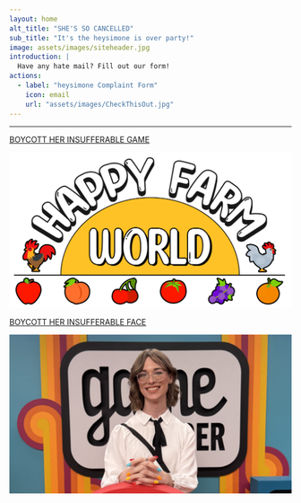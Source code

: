 ```yaml
---
layout: home
alt_title: "SHE'S SO CANCELLED"
sub_title: "It's the heysimone is over party!"
image: assets/images/siteheader.jpg
introduction: |
  Have any hate mail? Fill out our form!
actions:
  - label: "heysimone Complaint Form"
    icon: email
    url: "assets/images/CheckThisOut.jpg"
---
```

* * *
  
[BOYCOTT HER INSUFFERABLE GAME](/HappyFarmWorld/)

[![HappyFarmWorld](assets/images/HFWBanner.png)](/HappyFarmWorld/)

[BOYCOTT HER INSUFFERABLE FACE](/About/)

[![About](assets/images/IMG_5373.jpg)](/About/)